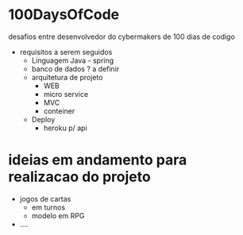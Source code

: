 # 100DaysOfCode
desafios entre desenvolvedor do cybermakers de 100 dias de codigo
- requisitos a serem seguidos
    - Linguagem Java - spring 
    - banco de dados ? a definir
    - arquitetura de projeto 
        - WEB
        - micro service 
        - MVC
        - conteiner
    - Deploy
        - heroku p/ api
# ideias em andamento para realizacao do projeto 
- jogos de cartas
    - em turnos
    - modelo em RPG
- ....